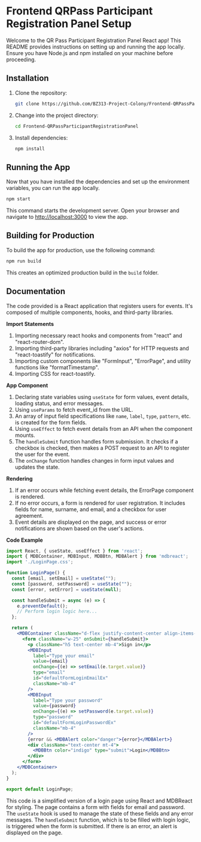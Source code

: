 # Frontend QRPass Participant Registration Panel Setup

Welcome to the QR Pass Participant Registration Panel React app! This README provides instructions on setting up and running the app locally. Ensure you have Node.js and npm installed on your machine before proceeding.

## Installation

1. Clone the repository:

   ```bash
   git clone https://github.com/BZ313-Project-Colony/Frontend-QRPassParticipantRegistrationPanel.git
   ```

2. Change into the project directory:

   ```bash
   cd Frontend-QRPassParticipantRegistrationPanel
   ```

3. Install dependencies:

   ```bash
   npm install
   ```

## Running the App

Now that you have installed the dependencies and set up the environment variables, you can run the app locally.

```bash
npm start
```

This command starts the development server. Open your browser and navigate to [http://localhost:3000](http://localhost:3000) to view the app.

## Building for Production

To build the app for production, use the following command:

```bash
npm run build
```

This creates an optimized production build in the `build` folder.

## Documentation

The code provided is a React application that registers users for events. It's composed of multiple components, hooks, and third-party libraries.

**Import Statements**
1. Importing necessary react hooks and components from "react" and "react-router-dom".
2. Importing third-party libraries including "axios" for HTTP requests and "react-toastify" for notifications.
3. Importing custom components like "FormInput", "ErrorPage", and utility functions like "formatTimestamp".
4. Importing CSS for react-toastify.

**App Component**
1. Declaring state variables using `useState` for form values, event details, loading status, and error messages.
2. Using `useParams` to fetch event_id from the URL.
3. An array of input field specifications like `name`, `label`, `type`, `pattern`, etc. is created for the form fields.
4. Using `useEffect` to fetch event details from an API when the component mounts.
5. The `handleSubmit` function handles form submission. It checks if a checkbox is checked, then makes a POST request to an API to register the user for the event.
6. The `onChange` function handles changes in form input values and updates the state.

**Rendering**
1. If an error occurs while fetching event details, the ErrorPage component is rendered.
2. If no error occurs, a form is rendered for user registration. It includes fields for name, surname, and email, and a checkbox for user agreement. 
3. Event details are displayed on the page, and success or error notifications are shown based on the user's actions.

**Code Example**
```jsx
import React, { useState, useEffect } from 'react';
import { MDBContainer, MDBInput, MDBBtn, MDBAlert } from 'mdbreact';
import './LoginPage.css';

function LoginPage() {
  const [email, setEmail] = useState("");
  const [password, setPassword] = useState("");
  const [error, setError] = useState(null);

  const handleSubmit = async (e) => {
    e.preventDefault();
    // Perform login logic here...
  };

  return (
    <MDBContainer className="d-flex justify-content-center align-items-center h-100">
      <form className="w-25" onSubmit={handleSubmit}>
        <p className="h5 text-center mb-4">Sign in</p>
        <MDBInput
          label="Type your email"
          value={email}
          onChange={(e) => setEmail(e.target.value)}
          type="email"
          id="defaultFormLoginEmailEx"
          className="mb-4"
        />
        <MDBInput
          label="Type your password"
          value={password}
          onChange={(e) => setPassword(e.target.value)}
          type="password"
          id="defaultFormLoginPasswordEx"
          className="mb-4"
        />
        {error && <MDBAlert color="danger">{error}</MDBAlert>}
        <div className="text-center mt-4">
          <MDBBtn color="indigo" type="submit">Login</MDBBtn>
        </div>
      </form>
    </MDBContainer>
  );
}

export default LoginPage;
```
This code is a simplified version of a login page using React and MDBReact for styling. The page contains a form with fields for email and password. The `useState` hook is used to manage the state of these fields and any error messages. The `handleSubmit` function, which is to be filled with login logic, is triggered when the form is submitted. If there is an error, an alert is displayed on the page.
